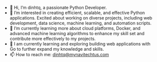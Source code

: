 - 👋 Hi, I’m dinhtq, a passionate Python Developer.
- 👀 I’m interested in creating efficient, scalable, and effective Python applications. Excited about working on diverse projects, including web development, data science, machine learning, and automation scripts.
- 🌱 I’m currently learning more about cloud platforms, Docker, and advanced machine learning algorithms to enhance my skill set and contribute more effectively to my projects.
- 🌱 I am currently learning and exploring building web applications with Go to further expand my knowledge and skills.
- 📫 How to reach me: dinhtq@mynavitechtus.com


<!---
nals-dinhtq/nals-dinhtq is a ✨ special ✨ repository because its `README.md` (this file) appears on your GitHub profile.
You can click the Preview link to take a look at your changes.
--->
